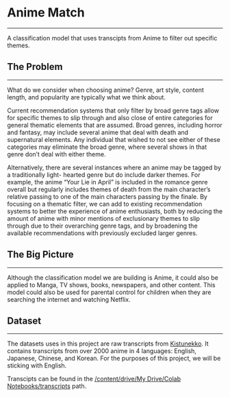 # Anime Match
----
A classification model that uses transcipts from Anime to filter out specific themes. 

## The Problem
---
What do we consider when choosing anime? Genre, art style, content length, and popularity are typically what we think about.

Current recommendation systems that only filter by broad genre tags allow for specific themes to slip through and also close of entire categories for general thematic elements that are assumed. Broad genres, including horror and fantasy, may include several anime that deal with death and supernatural elements. Any individual that wished to not see either of these categories may eliminate the broad genre, where several shows in that genre don’t deal with either theme. 

Alternatively, there are several instances where an anime may be tagged by a traditionally light- hearted genre but do include darker themes. For example, the anime “Your Lie in April” is included in the romance genre overall but regularly includes themes of death from the main character’s relative passing to one of the main characters passing by the finale. By focusing on a thematic filter, we can add to existing recommendation systems to better the experience of anime enthusiasts, both by reducing the amount of anime with minor mentions of exclusionary themes to slip through due to their overarching genre tags, and by broadening the available recommendations with previously excluded larger genres.

## The Big Picture
----
Although the classification model we are building is Anime, it could also be applied to Manga, TV shows, books, newspapers, and other content. This model could also be used for parental control for children when they are searching the internet and watching Netflix.

## Dataset
---
The datasets uses in this project are raw transcripts from [Kistunekko](https://kitsunekko.net). It contains transcripts from over 2000 anime in 4 languages: English, Japanese, Chinese, and Korean. For the purposes of this project, we will be sticking with English.

Transcipts can be found in the [/content/drive/My Drive/Colab Notebooks/transcripts]() path.
